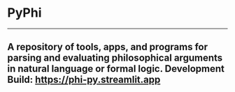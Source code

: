 # PyPhi

---
A repository of tools, apps, and programs for parsing and evaluating philosophical arguments in natural language or formal logic.
Development Build: https://phi-py.streamlit.app
--- 
